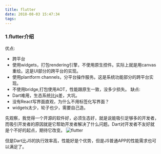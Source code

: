 ```yaml
---
title: flutter
date: 2018-08-03 15:47:34
tags:
---
```


### 1.flutter介绍
优点:
- 跨平台
- 使用widgets，打包rendering引擎，不使用原生控件。实际上就是用canvas重绘。这是UI部分的跨平台的实现。
- 使用plantform channels，分平台操作服务。这是系统功能部分的跨平台实现。
- 不使用bridge,打包使用AOT，性能跟原生一致，没多少损失。
缺点:
- Dart难用，生态系统比js差，大坑。
- 没有React写界面直观，为什么不用标签化写界面？
- widgets太少，轮子也少，需要自己造。

先观察，我觉得一个开源的软件好，必须生态好，就是说能吸引足够多的开发者，而吸引开发者的原因就是它帮助开发者解决了什么问题。Dart对开发者不友好就是个不好的起点，期待它改变。
![flutter](/images/flutter.png)

但是Dart比JS的执行效率高，性能好是个优势，但是JS普通APP的性能需求也可以满足了。

<!-- more -->